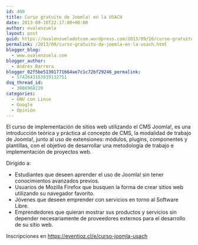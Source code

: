 ```yaml
---
id: 409
title: Curso gratuito de Joomla! en la USACH
date: 2013-09-16T22:17:00+00:00
author: ovalenzuela
layout: post
guid: https://ovalenzueladotcom.wordpress.com/2013/09/16/curso-gratuito-de-joomla-en-la-usach
permalink: /2013/09/curso-gratuito-de-joomla-en-la-usach.html
blogger_blog:
  - www.ovalenzuela.com
blogger_author:
  - Andrés Barrera
blogger_02f5be51301771664ae7c1c72bf29246_permalink:
  - 5742643163019132751
dsq_thread_id:
  - 3086968220
categories:
  - GNU con Linux
  - Google
  - Opinión
---
```

El curso de implementación de sitios web utilizando el CMS Joomla!, es una introducción teórica y práctica al concepto de CMS, la modalidad de trabajo de Joomla!, junto al uso de extensiones: módulos, plugins, componentes y plantillas, con el objetivo de desarrollar una metodología de trabajo e implementación de proyectos web.

Dirigido a: 

  * Estudiantes que deseen aprender el uso de Joomla! sin tener conocimientos avanzados previos.
  * Usuarios de Mozilla Firefox que busquen la forma de crear sitios web utilizando su navegador favorito.
  * Jóvenes que deseen emprender con servicios en torno al Software Libre.
  * Emprendedores que quieran mostrar sus productos y servicios sin depender necesariamente de proveedores externos para el desarrollo de su sitio web.
</ul> 

Inscripciones en <a title="https://eventioz.cl/e/curso-joomla-usach" href="https://eventioz.cl/e/curso-joomla-usach" target="_blank">https://eventioz.cl/e/curso-joomla-usach</a>